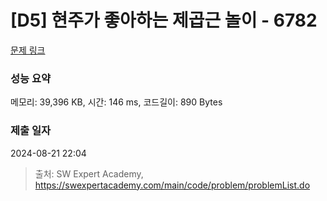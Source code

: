 # [D5] 현주가 좋아하는 제곱근 놀이 - 6782 

[문제 링크](https://swexpertacademy.com/main/code/problem/problemDetail.do?contestProbId=AWgqsAlKr9sDFAW0) 

### 성능 요약

메모리: 39,396 KB, 시간: 146 ms, 코드길이: 890 Bytes

### 제출 일자

2024-08-21 22:04



> 출처: SW Expert Academy, https://swexpertacademy.com/main/code/problem/problemList.do